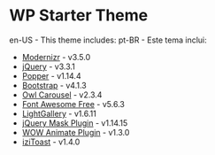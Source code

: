 # WP Starter Theme

en-US - This theme includes:
pt-BR - Este tema inclui:

  - [Modernizr](https://modernizr.com/) - v3.5.0
  - [jQuery](https://jquery.com/) - v3.3.1
  - [Popper](https://popper.js.org/) - v1.14.4
  - [Bootstrap](https://getbootstrap.com/) - v4.1.3
  - [Owl Carousel](https://owlcarousel2.github.io/OwlCarousel2/) - v2.3.4
  - [Font Awesome Free](https://fontawesome.com) - v5.6.3
  - [LightGallery](http://sachinchoolur.github.io/lightGallery/) - v1.6.11
  - [jQuery Mask Plugin](https://igorescobar.github.io/jQuery-Mask-Plugin/) - v1.14.15
  - [WOW Animate Plugin](https://wowjs.uk/) - v1.3.0
  - [iziToast](http://izitoast.marcelodolce.com/) - v1.4.0
